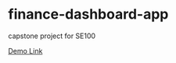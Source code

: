 # finance-dashboard-app
 capstone project for SE100

[Demo Link](https://freshwaterlemon.github.io/finance-dashboard-app/)